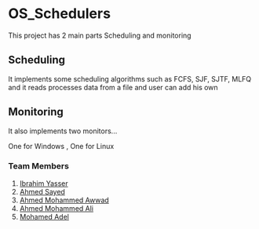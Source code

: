 # OS_Schedulers
This project has 2 main parts 
Scheduling and monitoring
## Scheduling
It implements some scheduling algorithms such as FCFS, SJF, SJTF, MLFQ
and it reads processes data from a file and user can add his own

## Monitoring
It also implements two monitors...

One for Windows , One for Linux

### Team Members

1. [Ibrahim Yasser](https://github.com/ibrahemyasser)
2. [Ahmed Sayed](https://github.com/ahmed1958)
3. [Ahmed Mohammed Awwad](https://github.com/Ahmed-Awwad99)
4. [Ahmed Mohammed Ali](https://github.com/ahmedmalii)
5. [Mohamed Adel](https://github.com/d01a)

